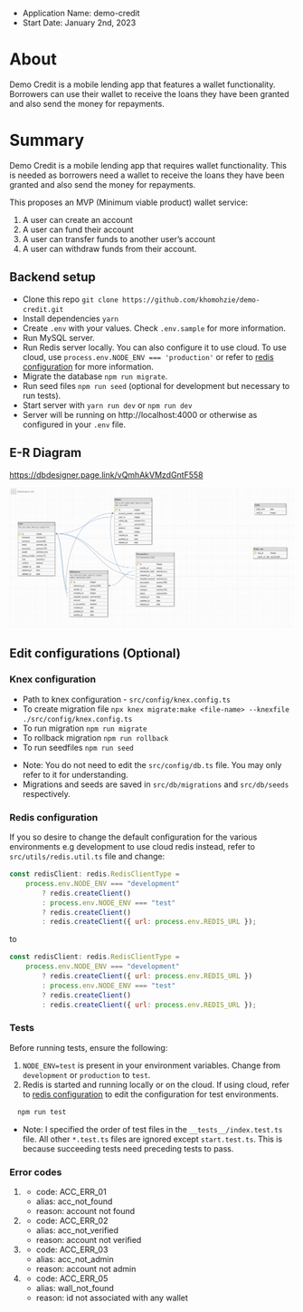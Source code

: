 -   Application Name: demo-credit
-   Start Date: January 2nd, 2023

# About

Demo Credit is a mobile lending app that features a wallet functionality. Borrowers can use their wallet to receive the loans they have been granted and also send the money for repayments.

# Summary

[summary]: #summary

Demo Credit is a mobile lending app that requires wallet functionality. This is needed as borrowers need a wallet to receive the loans they have been granted and also send the money for repayments.

This proposes an MVP (Minimum viable product) wallet service:

1. A user can create an account
2. A user can fund their account
3. A user can transfer funds to another user’s account
4. A user can withdraw funds from their account.

## Backend setup

-   Clone this repo `git clone https://github.com/khomohzie/demo-credit.git`
-   Install dependencies `yarn`
-   Create `.env` with your values. Check `.env.sample` for more information.
-   Run MySQL server.
-   Run Redis server locally. You can also configure it to use cloud. To use cloud, use `process.env.NODE_ENV === 'production'` or refer to [redis configuration](#redis-configuration) for more information.
-   Migrate the database `npm run migrate`.
-   Run seed files `npm run seed` (optional for development but necessary to run tests).
-   Start server with `yarn run dev` or `npm run dev`
-   Server will be running on http://localhost:4000 or otherwise as configured in your `.env` file.

## E-R Diagram

https://dbdesigner.page.link/vQmhAkVMzdGntF558

![](./public/uploads/er-diagram.png)

## Edit configurations (Optional)

### Knex configuration

-   Path to knex configuration - `src/config/knex.config.ts`
-   To create migration file `npx knex migrate:make <file-name> --knexfile ./src/config/knex.config.ts`
-   To run migration `npm run migrate`
-   To rollback migration `npm run rollback`
-   To run seedfiles `npm run seed`

*   Note: You do not need to edit the `src/config/db.ts` file. You may only refer to it for understanding.
*   Migrations and seeds are saved in `src/db/migrations` and `src/db/seeds` respectively.

### Redis configuration

[redis configuration]: #redis-configuration

If you so desire to change the default configuration for the various environments e.g development to use cloud redis instead, refer to `src/utils/redis.util.ts` file and change:

```js
const redisClient: redis.RedisClientType =
	process.env.NODE_ENV === "development"
		? redis.createClient()
		: process.env.NODE_ENV === "test"
		? redis.createClient()
		: redis.createClient({ url: process.env.REDIS_URL });
```

to

```js
const redisClient: redis.RedisClientType =
	process.env.NODE_ENV === "development"
		? redis.createClient({ url: process.env.REDIS_URL })
		: process.env.NODE_ENV === "test"
		? redis.createClient()
		: redis.createClient({ url: process.env.REDIS_URL });
```

### Tests

Before running tests, ensure the following:

1. `NODE_ENV=test` is present in your environment variables. Change from `development` or `production` to `test`.
2. Redis is started and running locally or on the cloud. If using cloud, refer to [redis configuration](#redis-configuration) to edit the configuration for test environments.

```bash
  npm run test
```

-   Note: I specified the order of test files in the `__tests__/index.test.ts` file. All other `*.test.ts` files are ignored except `start.test.ts`. This is because succeeding tests need preceding tests to pass.

### Error codes

1.  -   code: ACC_ERR_01
    -   alias: acc_not_found
    -   reason: account not found
2.  -   code: ACC_ERR_02
    -   alias: acc_not_verified
    -   reason: account not verified

3.  -   code: ACC_ERR_03
    -   alias: acc_not_admin
    -   reason: account not admin

4.  -   code: ACC_ERR_05
    -   alias: wall_not_found
    -   reason: id not associated with any wallet
